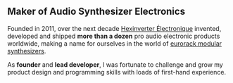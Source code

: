 ## Maker of Audio Synthesizer Electronics

Founded in 2011, over the next decade [Hexinverter Électronique](https://hexinverter.net) invented, developed and shipped **more than a dozen** pro audio electronic products worldwide, making a name for ourselves in the world of [eurorack modular synthesizers](https://en.wikipedia.org/wiki/Eurorack).

As **founder** and **lead developer**, I was fortunate to challenge and grow my product design and programming skills with loads of first-hand experience.
